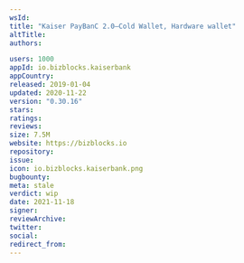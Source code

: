 ```yaml
---
wsId: 
title: "Kaiser PayBanC 2.0–Cold Wallet, Hardware wallet"
altTitle: 
authors:

users: 1000
appId: io.bizblocks.kaiserbank
appCountry: 
released: 2019-01-04
updated: 2020-11-22
version: "0.30.16"
stars: 
ratings: 
reviews: 
size: 7.5M
website: https://bizblocks.io
repository: 
issue: 
icon: io.bizblocks.kaiserbank.png
bugbounty: 
meta: stale
verdict: wip
date: 2021-11-18
signer: 
reviewArchive:
twitter: 
social:
redirect_from:
---
```


